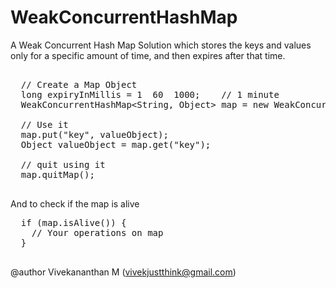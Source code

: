 # WeakConcurrentHashMap

A Weak Concurrent Hash Map Solution which stores the keys and values only for a specific amount of time, and then expires after that
  time.
  
  <pre>
  
  // Create a Map Object
  long expiryInMillis = 1  60  1000;	// 1 minute
  WeakConcurrentHashMap&lt;String, Object&gt; map = new WeakConcurrentHashMap&lt;String, Object&gt;(expiryInMillis);
  
  // Use it
  map.put(&quot;key&quot;, valueObject);
  Object valueObject = map.get(&quot;key&quot;);
  
  // quit using it
  map.quitMap();
  </pre>
  
  And to check if the map is alive
  
  <pre>
  if (map.isAlive()) {
  	// Your operations on map
  }
  </pre>
  
  @author Vivekananthan M (vivekjustthink@gmail.com)
